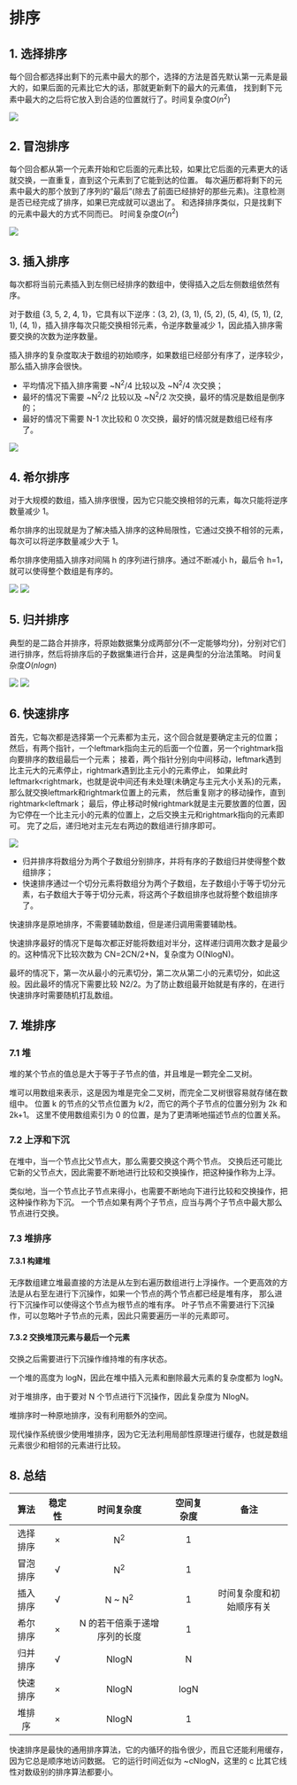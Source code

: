 # 排序

## 1. 选择排序

每个回合都选择出剩下的元素中最大的那个，选择的方法是首先默认第一元素是最大的，如果后面的元素比它大的话，那就更新剩下的最大的元素值，
找到剩下元素中最大的之后将它放入到合适的位置就行了。时间复杂度$O(n^2)$

![](../img/selectionsort.png)

## 2. 冒泡排序
每个回合都从第一个元素开始和它后面的元素比较，如果比它后面的元素更大的话就交换，一直重复，直到这个元素到了它能到达的位置。
每次遍历都将剩下的元素中最大的那个放到了序列的“最后”(除去了前面已经排好的那些元素)。注意检测是否已经完成了排序，如果已完成就可以退出了。
和选择排序类似，只是找剩下的元素中最大的方式不同而已。
时间复杂度$O(n^2)$

![](../img/bubblesort.png)
## 3. 插入排序

每次都将当前元素插入到左侧已经排序的数组中，使得插入之后左侧数组依然有序。

对于数组 {3, 5, 2, 4, 1}，它具有以下逆序：(3, 2), (3, 1), (5, 2), (5, 4), (5, 1), (2, 1), (4, 1)，插入排序每次只能交换相邻元素，令逆序数量减少 1，因此插入排序需要交换的次数为逆序数量。

插入排序的复杂度取决于数组的初始顺序，如果数组已经部分有序了，逆序较少，那么插入排序会很快。

- 平均情况下插入排序需要 \~N<sup>2</sup>/4 比较以及 \~N<sup>2</sup>/4 次交换；
- 最坏的情况下需要 \~N<sup>2</sup>/2 比较以及 \~N<sup>2</sup>/2 次交换，最坏的情况是数组是倒序的；
- 最好的情况下需要 N-1 次比较和 0 次交换，最好的情况就是数组已经有序了。

![](../img/insertionsort.png)

## 4. 希尔排序
对于大规模的数组，插入排序很慢，因为它只能交换相邻的元素，每次只能将逆序数量减少 1。

希尔排序的出现就是为了解决插入排序的这种局限性，它通过交换不相邻的元素，每次可以将逆序数量减少大于 1。

希尔排序使用插入排序对间隔 h 的序列进行排序。通过不断减小 h，最后令 h=1，就可以使得整个数组是有序的。

![](../img/shellsort.png)
![](../img/shellsort2.png)
## 5. 归并排序
典型的是二路合并排序，将原始数据集分成两部分(不一定能够均分)，分别对它们进行排序，然后将排序后的子数据集进行合并，这是典型的分治法策略。
时间复杂度$O(nlogn)$

![](../img/mergesort.png)
![](../img/mergesort2.png)

## 6. 快速排序

首先，它每次都是选择第一个元素都为主元，这个回合就是要确定主元的位置；
然后，有两个指针，一个leftmark指向主元的后面一个位置，另一个rightmark指向要排序的数组最后一个元素；
接着，两个指针分别向中间移动，leftmark遇到比主元大的元素停止，rightmark遇到比主元小的元素停止，
如果此时leftmark<rightmark，也就是说中间还有未处理(未确定与主元大小关系)的元素，那么就交换leftmark和rightmark位置上的元素，
然后重复刚才的移动操作，直到rightmark<leftmark；
最后，停止移动时候rightmark就是主元要放置的位置，因为它停在一个比主元小的元素的位置上，之后交换主元和rightmark指向的元素即可。
完了之后，递归地对主元左右两边的数组进行排序即可。

![](../img/quicksort.png)

* 归并排序将数组分为两个子数组分别排序，并将有序的子数组归并使得整个数组排序；
* 快速排序通过一个切分元素将数组分为两个子数组，左子数组小于等于切分元素，右子数组大于等于切分元素，将这两个子数组排序也就将整个数组排序了。

快速排序是原地排序，不需要辅助数组，但是递归调用需要辅助栈。

快速排序最好的情况下是每次都正好能将数组对半分，这样递归调用次数才是最少的。这种情况下比较次数为 CN=2CN/2+N，复杂度为 O(NlogN)。

最坏的情况下，第一次从最小的元素切分，第二次从第二小的元素切分，如此这般。因此最坏的情况下需要比较 N2/2。为了防止数组最开始就是有序的，在进行快速排序时需要随机打乱数组。
## 7. 堆排序

### 7.1 堆
堆的某个节点的值总是大于等于子节点的值，并且堆是一颗完全二叉树。

堆可以用数组来表示，这是因为堆是完全二叉树，而完全二叉树很容易就存储在数组中。
位置 k 的节点的父节点位置为 k/2，而它的两个子节点的位置分别为 2k 和 2k+1。
这里不使用数组索引为 0 的位置，是为了更清晰地描述节点的位置关系。

### 7.2 上浮和下沉
在堆中，当一个节点比父节点大，那么需要交换这个两个节点。
交换后还可能比它新的父节点大，因此需要不断地进行比较和交换操作，把这种操作称为上浮。

类似地，当一个节点比子节点来得小，也需要不断地向下进行比较和交换操作，把这种操作称为下沉。
一个节点如果有两个子节点，应当与两个子节点中最大那么节点进行交换。

### 7.3 堆排序
#### 7.3.1 构建堆
无序数组建立堆最直接的方法是从左到右遍历数组进行上浮操作。一个更高效的方法是从右至左进行下沉操作，如果一个节点的两个节点都已经是堆有序，
那么进行下沉操作可以使得这个节点为根节点的堆有序。
叶子节点不需要进行下沉操作，可以忽略叶子节点的元素，因此只需要遍历一半的元素即可。

#### 7.3.2 交换堆顶元素与最后一个元素
交换之后需要进行下沉操作维持堆的有序状态。


一个堆的高度为 logN，因此在堆中插入元素和删除最大元素的复杂度都为 logN。

对于堆排序，由于要对 N 个节点进行下沉操作，因此复杂度为 NlogN。

堆排序时一种原地排序，没有利用额外的空间。

现代操作系统很少使用堆排序，因为它无法利用局部性原理进行缓存，也就是数组元素很少和相邻的元素进行比较。

## 8. 总结

| 算法 | 稳定性 | 时间复杂度 | 空间复杂度 | 备注 |
| :---: | :---: |:---: | :---: | :---: |
| 选择排序 | × | N<sup>2</sup> | 1 | |
| 冒泡排序 | √ |  N<sup>2</sup> | 1 | |
| 插入排序 | √ |  N \~ N<sup>2</sup> | 1 | 时间复杂度和初始顺序有关 |
| 希尔排序 | ×  |  N 的若干倍乘于递增序列的长度 | 1 | |
| 归并排序 | √ |  NlogN | N | |
| 快速排序 | ×  | NlogN | logN | |
| 堆排序 | ×  |  NlogN | 1 | | |

快速排序是最快的通用排序算法，它的内循环的指令很少，而且它还能利用缓存，因为它总是顺序地访问数据。
它的运行时间近似为 \~cNlogN，这里的 c 比其它线性对数级别的排序算法都要小。